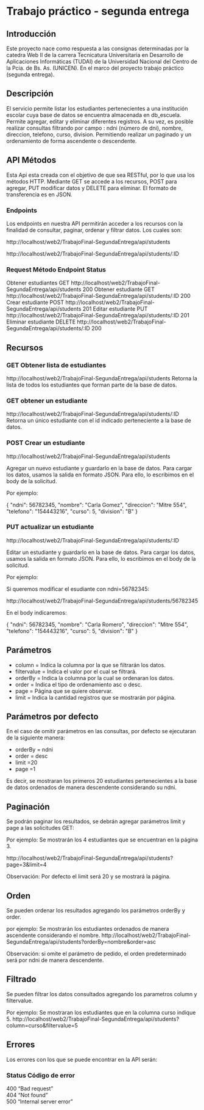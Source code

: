 # Trabajo práctico - segunda entrega

## Introducción

Este proyecto nace como respuesta a las consignas determinadas por la catedra Web II de la carrera Tecnicatura Universitaria en Desarrollo de Aplicaciones Informáticas (TUDAI) de  la Universidad Nacional del Centro de la Pcia. de Bs. As. (UNICEN). En el marco del proyecto trabajo práctico (segunda entrega).


## Descripción

El servicio permite listar los estudiantes pertenecientes a una institución escolar cuya base de datos se encuentra almacenada en db_escuela. Permite agregar, editar y eliminar diferentes registros. A su vez, es posible realizar consultas filtrando por campo : ndni (número de dni), nombre, direccion, telefono, curso, division. Permitiendo realizar un paginado y un ordenamiento de forma ascendente o descendente.



## API Métodos
Esta Api esta creada con el objetivo de que sea RESTful, por lo que usa los métodos HTTP. Mediante GET se accede a los recursos, POST para agregar, PUT modificar datos y DELETE para eliminar.
El formato de transferencia es en JSON.

### Endpoints
Los endpoints en nuestra API permitirán acceder a los recursos con la finalidad de consultar, paginar, ordenar y filtrar datos.
Los cuales son:

http://localhost/web2/TrabajoFinal-SegundaEntrega/api/students

http://localhost/web2/TrabajoFinal-SegundaEntrega/api/students/:ID


### Request	           Método	                Endpoint	                                             Status
Obtener estudiantes	    GET	        http://localhost/web2/TrabajoFinal-SegundaEntrega/api/students	       200
Obtener estudiante	    GET	        http://localhost/web2/TrabajoFinal-SegundaEntrega/api/students/:ID	   200
Crear estudiante	    POST	    http://localhost/web2/TrabajoFinal-SegundaEntrega/api/students	       201
Editar estudiante	    PUT	        http://localhost/web2/TrabajoFinal-SegundaEntrega/api/students/:ID     201
Eliminar estudiante	    DELETE	    http://localhost/web2/TrabajoFinal-SegundaEntrega/api/students/:ID     200


## Recursos

### GET Obtener lista de estudiantes

http://localhost/web2/TrabajoFinal-SegundaEntrega/api/students
Retorna la lista de todos los estudiantes que forman parte de la base de datos. 

### GET obtener un estudiante
http://localhost/web2/TrabajoFinal-SegundaEntrega/api/students/:ID
Retorna un único estudiante con el id indicado perteneciente a la base de datos.

### POST Crear un estudiante

http://localhost/web2/TrabajoFinal-SegundaEntrega/api/students

Agregar un nuevo estudiante y guardarlo en la base de datos.
Para cargar los datos, usamos la salida en formato JSON. Para ello, lo escribimos en el body de la solicitud.


Por ejemplo:

  {
    "ndni": 56782345,
    "nombre": "Carla Gomez",
    "direccion": "Mitre 554",
    "telefono": "154443216",
    "curso": 5,
    "division": "B"
}

### PUT actualizar un estudiante

 http://localhost/web2/TrabajoFinal-SegundaEntrega/api/students/:ID

 Editar un estudiante y guardarlo en la base de datos.
 Para cargar los datos, usamos la salida en formato JSON. Para ello, lo escribimos en el body de la solicitud.

 Por ejemplo:

 Si queremos modificar el esudiante con ndni=56782345:

 http://localhost/web2/TrabajoFinal-SegundaEntrega/api/students/56782345

 En el body indicaremos:


  {
    "ndni": 56782345,
    "nombre": "Carla Romero",
    "direccion": "Mitre 554",
    "telefono": "154443216",
    "curso": 5,
    "division": "B"
}

## Parámetros

* column = Indica la columna por la que se filtrarán los datos.
* filtervalue = Indica el valor por el cual se filtrará.
* orderBy = Indica la columna por la cual se ordenaran los datos.
* order = Indica el tipo de ordenamiento asc o desc.
* page = Página que se quiere observar.
* limit = Indica la cantidad registros que se mostrarán por página.



## Parámetros por defecto

En el caso de omitir parámetros en las consultas, por defecto se ejecutaran de la siguiente manera:
* orderBy = ndni
* order = desc
* limit =20
* page =1

Es decir, se mostraran los primeros 20 estudiantes pertenecientes a la base de datos ordenados de manera descendente considerando su ndni.

## Paginación

Se podrán paginar los resultados, se debrán agregar parámetros limit y page a las solicitudes GET:

Por ejemplo:
Se mostrarán los 4 estudiantes que se encuentran en la página 3.

http://localhost/web2/TrabajoFinal-SegundaEntrega/api/students?page=3&limit=4

Observación: Por defecto el limit será 20 y se mostrará la página.


## Orden

Se pueden ordenar los resultados agregando los parámetros orderBy y order.

por ejemplo:
Se mostrarán los estudiantes ordenados de manera ascendente considerando el nombre.
http://localhost/web2/TrabajoFinal-SegundaEntrega/api/students?orderBy=nombre&order=asc

Observación: si omite el parámetro de pedido, el orden predeterminado será por ndni de manera descendente.

## Filtrado

Se pueden filtrar los datos consultados agregando los parametros column y filtervalue.

Por ejemplo:
Se mostraran los estudiantes que en la columna curso indique 5.
http://localhost/web2/TrabajoFinal-SegundaEntrega/api/students?column=curso&filtervalue=5



## Errores
Los errores con los que se puede encontrar en la API serán:

### Status	    Código de error	                       
 400     	   “Bad request”	          
 404	       “Not found”                     	
 500 	       “Internal server error”	    




